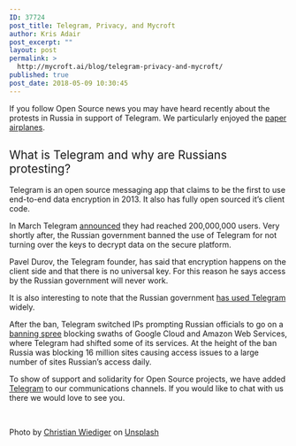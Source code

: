 ```yaml
---
ID: 37724
post_title: Telegram, Privacy, and Mycroft
author: Kris Adair
post_excerpt: ""
layout: post
permalink: >
  http://mycroft.ai/blog/telegram-privacy-and-mycroft/
published: true
post_date: 2018-05-09 10:30:45
---
```

<span style="font-weight: 400;">If you follow Open Source news you may have heard recently about the protests in Russia in support of Telegram. We particularly enjoyed the <a href="https://www.nytimes.com/2018/05/02/world/europe/telegram-iran-russia.html" target="_blank" rel="noopener">paper airplanes</a>. </span>
<h2><span style="font-weight: 400;">What is Telegram and why are Russians protesting?</span></h2>
<span style="font-weight: 400;">Telegram is an open source messaging app that claims to be the first to use end-to-end data encryption in 2013. It also has fully open sourced it’s client code.</span>

<span style="font-weight: 400;">In March Telegram <a href="https://telegram.org/blog/200-million" target="_blank" rel="noopener">announced</a> they had reached 200,000,000 users. Very shortly after, the Russian government banned the use of Telegram for not turning over the keys to decrypt data on the secure platform.</span>

<span style="font-weight: 400;">Pavel Durov, the Telegram founder, has said that encryption happens on the client side and that there is no universal key. For this reason he says access by the Russian government will never work.</span>

<span style="font-weight: 400;">It is also interesting to note that the Russian government <a href="https://www.nytimes.com/2018/04/13/world/europe/russia-telegram-encryption.html" target="_blank" rel="noopener">has used Telegram</a> widely.</span>

<span style="font-weight: 400;">After the ban, Telegram switched IPs prompting Russian officials to go on a <a href="https://www.bleepingcomputer.com/news/government/russia-bans-18-million-amazon-and-google-ips-in-attempt-to-block-telegram/" target="_blank" rel="noopener">banning spree</a> blocking swaths of Google Cloud and Amazon Web Services, where Telegram had shifted some of its services. At the height of the ban Russia was blocking 16 million sites causing access issues to a large number of sites Russian’s access daily.</span>

<span style="font-weight: 400;">To show of support and solidarity for Open Source projects, we have added <a href="https://t.me/mycroft_ai" target="_blank" rel="noopener">Telegram</a> to our communications channels. If you would like to chat with us there we would love to see you.</span>

&nbsp;

<span style="font-weight: 400;">Photo by </span><a href="https://unsplash.com/photos/GWkioAj5aB4?utm_source=unsplash&amp;utm_medium=referral&amp;utm_content=creditCopyText" target="_blank" rel="noopener"><span style="font-weight: 400;">Christian Wiediger</span></a><span style="font-weight: 400;"> on </span><a href="https://unsplash.com/search/photos/telegram?utm_source=unsplash&amp;utm_medium=referral&amp;utm_content=creditCopyText" target="_blank" rel="noopener"><span style="font-weight: 400;">Unsplash</span></a>